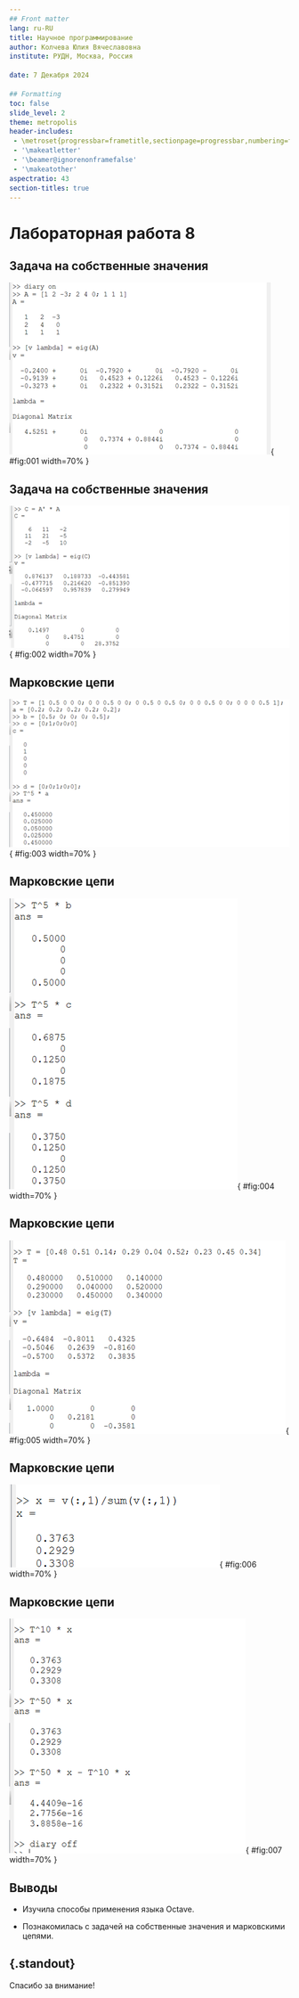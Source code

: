 ```yaml
---
## Front matter
lang: ru-RU
title: Научное программирование
author: Колчева Юлия Вячеславовна
institute: РУДН, Москва, Россия

date: 7 Декабря 2024

## Formatting
toc: false
slide_level: 2
theme: metropolis
header-includes: 
 - \metroset{progressbar=frametitle,sectionpage=progressbar,numbering=fraction}
 - '\makeatletter'
 - '\beamer@ignorenonframefalse'
 - '\makeatother'
aspectratio: 43
section-titles: true
---
```


# Лабораторная работа 8

## Задача на собственные значения

![Программа](image/1.png){ #fig:001 width=70% }

## Задача на собственные значения

![Программа](image/2.png){ #fig:002 width=70% }

## Марковские цепи

![Программа](image/3.png){ #fig:003 width=70% }

## Марковские цепи

![Парабола](image/4.png){ #fig:004 width=70% }

## Марковские цепи

![Программа](image/5.png){ #fig:005 width=70% }

## Марковские цепи

![Программа](image/6.png){ #fig:006 width=70% }

## Марковские цепи

![Программа](image/7.png){ #fig:007 width=70% }


## Выводы

- Изучила способы применения языка Octave.

- Познакомилась с задачей на собственные значения и марковскими цепями.


## {.standout}

Спасибо за внимание!
